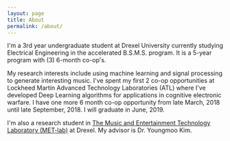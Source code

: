 ```yaml
---
layout: page
title: About
permalink: /about/
---
```


I'm a 3rd year undergraduate student at Drexel University currently studying Electrical Engineering in the accelerated B.S.M.S. program. It is a 5-year program with (3) 6-month co-op's. 

My research interests include using machine learning and signal processing to generate interesting music. I've spent my first 2 co-op opportunities at Lockheed Martin Advanced Technology Laboratories (ATL) where I've developed Deep Learning algorithms for applications in cognitive electronic warfare. I have one more 6 month co-op opportunity from late March, 2018 until late September, 2018. I will graduate in June, 2019.

I'm also a research student in [The Music and Entertainment Technology Laboratory (MET-lab)][metlab] at Drexel. My advisor is Dr. Youngmoo Kim.

[metlab]: http://www.met-lab.org/
